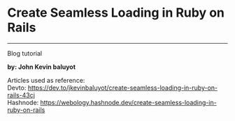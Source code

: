 # Create Seamless Loading in Ruby on Rails
---
Blog tutorial

**by: John Kevin baluyot**

Articles used as reference: \
Devto: https://dev.to/jkevinbaluyot/create-seamless-loading-in-ruby-on-rails-43cj \
Hashnode: https://webology.hashnode.dev/create-seamless-loading-in-ruby-on-rails

